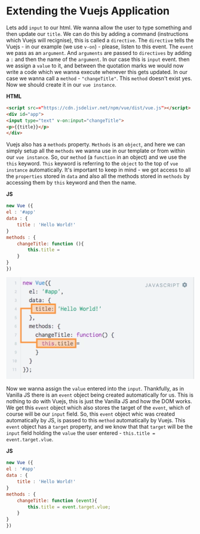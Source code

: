 # Extending the Vuejs Application

Lets add `input` to our html. We wanna allow the user to type something and then update our `title`. We can do this by adding a command (instructions which Vuejs will recignise), this is called a `directive`. The `directive` tells the Vuejs - in our example (we use `v-on`) - please, listen to this event. The `event` we pass as an `argument`. And  `arguments`  are passed to `directives` by adding a `:` and then the name of the `argument`. In our case this is `input` event. then we assign a `value` to it, and between the quotation marks we would now write a code which we wanna execute whenever this gets updated. In our case we wanna call a `method` - `"changeTitle"`. This `method` doesn't exist yes. Now we should create it in our `vue instance`.


**HTML**

```html
<script src=="https://cdn.jsdelivr.net/npm/vue/dist/vue.js"></script>
<div id="app">
<input type="text" v-on:input="changeTitle">
<p>{{title}}</p>
</div>
```

Vuejs also has a `methods` property. `Methods` is an `object`, and here we can simply setup all the `methods` we wanna use in our template or from within our `vue instance`. So, our `method` (a `function` in an object) and we use the `this` keyword. `This` keyword is referring to the `object` to the top of `vue instance` automatically. It's important to keep in mind - we got access to all the `properties` stored in `data` and also all the methods stored in `methods` by accessing them by `this` keyword and then the name. 

**JS**

```js
new Vue ({
el : '#app'
data : {
    title : 'Hello World!'
}
methods : {
    changeTitle: function (){
        this.title = 
    }
}
})
```

![vue-instance3](../vue-instance3.png)

Now we wanna assign the `value` entered into the `input`. Thankfully, as in Vanilla JS there is an `event` object being created automatically for us. This is nothing to do with Vuejs, this is just the Vanilla JS and how the DOM works. We get this `event` object which also stores the target of the `event`, which of course will be our `input` field. So, this `event` object whic was created automatically by JS, is passed to this `method` automatically by Vuejs. This `event` object has a `target` property, and we know that that `target` will be the `input` field holding the `value` the user entered - `this.title = event.target.vlue`. 

**JS**

```js
new Vue ({
el : '#app'
data : {
    title : 'Hello World!'
}
methods : {
    changeTitle: function (event){
        this.title = event.target.vlue; 
    }
}
})
```